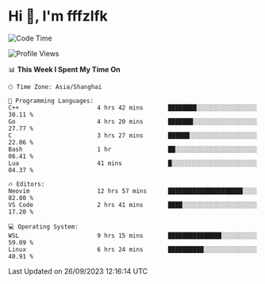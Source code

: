 # Hi 👋, I'm fffzlfk

<!--START_SECTION:waka-->
![Code Time](http://img.shields.io/badge/Code%20Time-450%20hrs%2048%20mins-blue)

![Profile Views](http://img.shields.io/badge/Profile%20Views-0-blue)

📊 **This Week I Spent My Time On** 

```text
🕑︎ Time Zone: Asia/Shanghai

💬 Programming Languages: 
C++                      4 hrs 42 mins       ████████░░░░░░░░░░░░░░░░░   30.11 % 
Go                       4 hrs 20 mins       ███████░░░░░░░░░░░░░░░░░░   27.77 % 
C                        3 hrs 27 mins       ██████░░░░░░░░░░░░░░░░░░░   22.06 % 
Bash                     1 hr                ██░░░░░░░░░░░░░░░░░░░░░░░   06.41 % 
Lua                      41 mins             █░░░░░░░░░░░░░░░░░░░░░░░░   04.37 % 

🔥 Editors: 
Neovim                   12 hrs 57 mins      █████████████████████░░░░   82.80 % 
VS Code                  2 hrs 41 mins       ████░░░░░░░░░░░░░░░░░░░░░   17.20 % 

💻 Operating System: 
WSL                      9 hrs 15 mins       ███████████████░░░░░░░░░░   59.09 % 
Linux                    6 hrs 24 mins       ██████████░░░░░░░░░░░░░░░   40.91 % 
```


 Last Updated on 26/09/2023 12:16:14 UTC
<!--END_SECTION:waka-->
